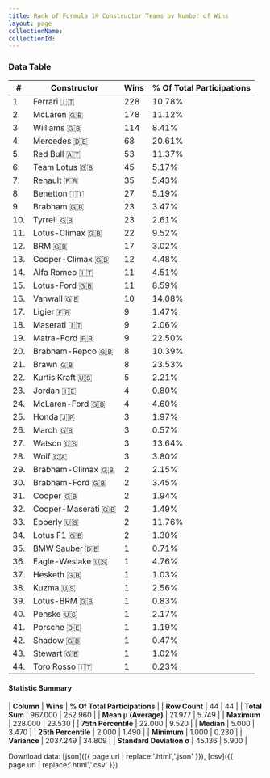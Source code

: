 ```yaml
---
title: Rank of Formula 1® Constructor Teams by Number of Wins
layout: page
collectionName: 
collectionId: 
---
```




<canvas id="chart" width="400" height="180"></canvas>
<script>
var data = {
  "labels" : [
    "Ferrari",
    "McLaren",
    "Williams",
    "Mercedes",
    "Red Bull",
    "Team Lotus",
    "Renault",
    "Benetton",
    "Brabham",
    "Tyrrell",
    "Lotus-Climax",
    "BRM",
    "Cooper-Climax",
    "Alfa Romeo",
    "Lotus-Ford",
    "Vanwall",
    "Ligier",
    "Maserati",
    "Matra-Ford",
    "Brabham-Repco",
    "Brawn",
    "Kurtis Kraft",
    "Jordan",
    "McLaren-Ford",
    "Honda",
    "March",
    "Watson",
    "Wolf",
    "Brabham-Climax",
    "Brabham-Ford",
    "Cooper",
    "Cooper-Maserati",
    "Epperly",
    "Lotus F1",
    "BMW Sauber",
    "Eagle-Weslake",
    "Hesketh",
    "Kuzma",
    "Lotus-BRM",
    "Penske",
    "Porsche",
    "Shadow",
    "Stewart",
    "Toro Rosso"
  ],
  "datasets" : [
    {
      "label" : "Wins",
      "data" : [
        228,
        178,
        114,
        68,
        53,
        45,
        35,
        27,
        23,
        23,
        22,
        17,
        12,
        11,
        11,
        10,
        9,
        9,
        9,
        8,
        8,
        5,
        4,
        4,
        3,
        3,
        3,
        3,
        2,
        2,
        2,
        2,
        2,
        2,
        1,
        1,
        1,
        1,
        1,
        1,
        1,
        1,
        1,
        1
      ],
      "borderColor" : [
        "16191A",
        "0D1D20",
        "082957",
        "D7D7D5",
        "FDCC2F",
        "444444",
        "424B52",
        "444444",
        "444444",
        "444444",
        "444444",
        "444444",
        "444444",
        "444444",
        "444444",
        "444444",
        "444444",
        "444444",
        "444444",
        "444444",
        "444444",
        "444444",
        "444444",
        "444444",
        "444444",
        "444444",
        "444444",
        "444444",
        "444444",
        "444444",
        "444444",
        "444444",
        "444444",
        "444444",
        "444444",
        "444444",
        "444444",
        "444444",
        "444444",
        "444444",
        "444444",
        "444444",
        "444444",
        "FC181D"
      ],
      "borderWidth" : 1,
      "backgroundColor" : [
        "EB212E",
        "FCA13B",
        "EAE4ED",
        "18A19B",
        "121D32",
        "09630C",
        "FDE139",
        "73C2FB",
        "243F73",
        "274B72",
        "025839",
        "144D44",
        "273027",
        "B21827",
        "025839",
        "336667",
        "0F5DBB",
        "C0BEC3",
        "3FB2B3",
        "243F73",
        "E2F833",
        "D33949",
        "FFFF01",
        "AAAAAA",
        "FFFFFF",
        "E53524",
        "FC8881",
        "A3805E",
        "243F73",
        "07316F",
        "273027",
        "1A2446",
        "DBC75F",
        "F6CA46",
        "20359D",
        "1A284B",
        "FFFFFF",
        "C4333B",
        "457439",
        "2077C9",
        "DDDDDD",
        "FA9B27",
        "FFFFFF",
        "2039C3"
      ]
    }
  ]
};
var options = {
  legend: {
    display: false
  },
  scales: {
    xAxes: [{
      ticks: {
        beginAtZero: true,
        maxRotation: 180,
        display: window.innerWidth > 800
      }
    }],
    yAxes: [{
      ticks: {
        beginAtZero: true
      }
    }]
  },
  onResize: function(chart, size) {
    chart.options.scales.xAxes[0].ticks.display = size.width > 800;
  }
};
var chart = new Chart("chart", {
    data: data,
    type: 'bar',
    options: options
});
</script>



### Data Table

| # | Constructor | Wins | % Of Total Participations |
|--|--|--|--|
| 1. | Ferrari 🇮🇹 | 228 | 10.78% |
| 2. | McLaren 🇬🇧 | 178 | 11.12% |
| 3. | Williams 🇬🇧 | 114 | 8.41% |
| 4. | Mercedes 🇩🇪 | 68 | 20.61% |
| 5. | Red Bull 🇦🇹 | 53 | 11.37% |
| 6. | Team Lotus 🇬🇧 | 45 | 5.17% |
| 7. | Renault 🇫🇷 | 35 | 5.43% |
| 8. | Benetton 🇮🇹 | 27 | 5.19% |
| 9. | Brabham 🇬🇧 | 23 | 3.47% |
| 10. | Tyrrell 🇬🇧 | 23 | 2.61% |
| 11. | Lotus-Climax 🇬🇧 | 22 | 9.52% |
| 12. | BRM 🇬🇧 | 17 | 3.02% |
| 13. | Cooper-Climax 🇬🇧 | 12 | 4.48% |
| 14. | Alfa Romeo 🇮🇹 | 11 | 4.51% |
| 15. | Lotus-Ford 🇬🇧 | 11 | 8.59% |
| 16. | Vanwall 🇬🇧 | 10 | 14.08% |
| 17. | Ligier 🇫🇷 | 9 | 1.47% |
| 18. | Maserati 🇮🇹 | 9 | 2.06% |
| 19. | Matra-Ford 🇫🇷 | 9 | 22.50% |
| 20. | Brabham-Repco 🇬🇧 | 8 | 10.39% |
| 21. | Brawn 🇬🇧 | 8 | 23.53% |
| 22. | Kurtis Kraft 🇺🇸 | 5 | 2.21% |
| 23. | Jordan 🇮🇪 | 4 | 0.80% |
| 24. | McLaren-Ford 🇬🇧 | 4 | 4.60% |
| 25. | Honda 🇯🇵 | 3 | 1.97% |
| 26. | March 🇬🇧 | 3 | 0.57% |
| 27. | Watson 🇺🇸 | 3 | 13.64% |
| 28. | Wolf 🇨🇦 | 3 | 3.80% |
| 29. | Brabham-Climax 🇬🇧 | 2 | 2.15% |
| 30. | Brabham-Ford 🇬🇧 | 2 | 3.45% |
| 31. | Cooper 🇬🇧 | 2 | 1.94% |
| 32. | Cooper-Maserati 🇬🇧 | 2 | 1.49% |
| 33. | Epperly 🇺🇸 | 2 | 11.76% |
| 34. | Lotus F1 🇬🇧 | 2 | 1.30% |
| 35. | BMW Sauber 🇩🇪 | 1 | 0.71% |
| 36. | Eagle-Weslake 🇺🇸 | 1 | 4.76% |
| 37. | Hesketh 🇬🇧 | 1 | 1.03% |
| 38. | Kuzma 🇺🇸 | 1 | 2.56% |
| 39. | Lotus-BRM 🇬🇧 | 1 | 0.83% |
| 40. | Penske 🇺🇸 | 1 | 2.17% |
| 41. | Porsche 🇩🇪 | 1 | 1.19% |
| 42. | Shadow 🇬🇧 | 1 | 0.47% |
| 43. | Stewart 🇬🇧 | 1 | 1.02% |
| 44. | Toro Rosso 🇮🇹 | 1 | 0.23% |

#### Statistic Summary

| **Column** | **Wins** | **% Of Total Participations** |
| **Row Count** | 44 | 44 |
| **Total Sum** | 967.000 | 252.960 |
| **Mean μ (Average)** | 21.977 | 5.749 |
| **Maximum** | 228.000 | 23.530 |
| **75th Percentile** | 22.000 | 9.520 |
| **Median** | 5.000 | 3.470 |
| **25th Percentile** | 2.000 | 1.490 |
| **Minimum** | 1.000 | 0.230 |
| **Variance** | 2037.249 | 34.809 |
| **Standard Deviation σ** | 45.136 | 5.900 |

Download data: [json]({{ page.url | replace:'.html','.json' }}), [csv]({{ page.url | replace:'.html','.csv' }})
